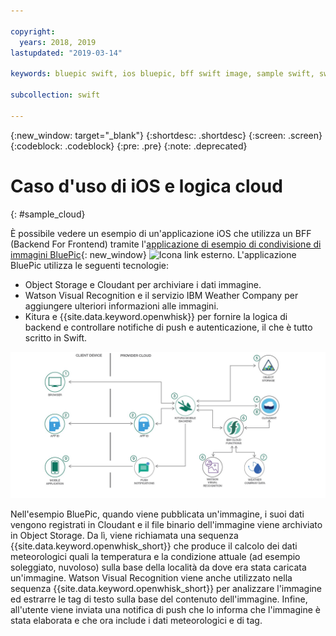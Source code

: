 ```yaml
---

copyright:
  years: 2018, 2019
lastupdated: "2019-03-14"

keywords: bluepic swift, ios bluepic, bff swift image, sample swift, swift example bff

subcollection: swift

---
```


{:new_window: target="_blank"}
{:shortdesc: .shortdesc}
{:screen: .screen}
{:codeblock: .codeblock}
{:pre: .pre}
{:note: .deprecated}

# Caso d'uso di iOS e logica cloud
{: #sample_cloud}

È possibile vedere un esempio di un'applicazione iOS che utilizza un BFF (Backend For Frontend) tramite l'[applicazione di esempio di condivisione di immagini BluePic](https://github.com/IBM/BluePic){: new_window} ![Icona link esterno](../../icons/launch-glyph.svg "Icona link esterno"). L'applicazione BluePic utilizza le seguenti tecnologie:

* Object Storage e Cloudant per archiviare i dati immagine.
* Watson Visual Recognition e il servizio IBM Weather Company per aggiungere ulteriori informazioni alle immagini.
* Kitura e {{site.data.keyword.openwhisk}} per fornire la logica di backend e controllare notifiche di push e autenticazione, il che è tutto scritto in Swift.

![BluePic](images/cloudlogic.png "Flusso di BluePic")

Nell'esempio BluePic, quando viene pubblicata un'immagine, i suoi dati vengono registrati in Cloudant e il file binario dell'immagine viene archiviato in Object Storage. Da lì, viene richiamata una sequenza {{site.data.keyword.openwhisk_short}} che produce il calcolo dei dati meteorologici quali la temperatura e la condizione attuale (ad esempio soleggiato, nuvoloso) sulla base della località da dove era stata caricata un'immagine. Watson Visual Recognition viene anche utilizzato nella sequenza {{site.data.keyword.openwhisk_short}} per analizzare l'immagine ed estrarre le tag di testo sulla base del contenuto dell'immagine. Infine, all'utente viene inviata una notifica di push che lo informa che l'immagine è stata elaborata e che ora include i dati meteorologici e di tag.
